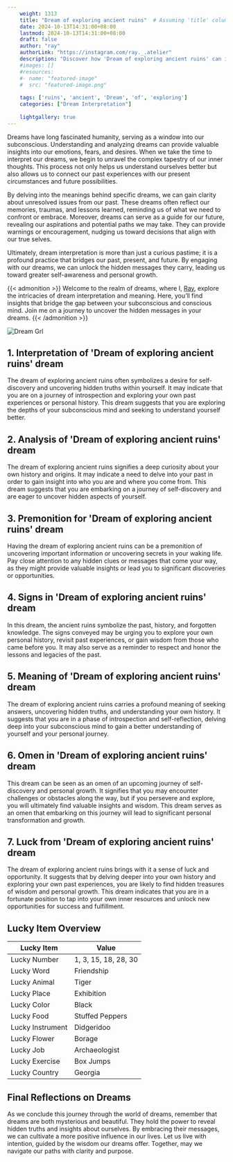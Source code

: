 ```yaml
---
    weight: 1313
    title: "Dream of exploring ancient ruins"  # Assuming 'title' column exists
    date: 2024-10-13T14:31:00+08:00
    lastmod: 2024-10-13T14:31:00+08:00
    draft: false
    author: "ray"
    authorLink: "https://instagram.com/ray._.atelier"
    description: "Discover how 'Dream of exploring ancient ruins' can interpret your future and uncover its significant meanings in your life."
    #images: []
    #resources:
    #- name: "featured-image"
    #  src: "featured-image.png"
    
    tags: ['ruins', 'ancient', 'Dream', 'of', 'exploring']
    categories: ["Dream Interpretation"]
    
    lightgallery: true
---
```

    
Dreams have long fascinated humanity, serving as a window into our subconscious. Understanding and analyzing dreams can provide valuable insights into our emotions, fears, and desires. When we take the time to interpret our dreams, we begin to unravel the complex tapestry of our inner thoughts. This process not only helps us understand ourselves better but also allows us to connect our past experiences with our present circumstances and future possibilities.

By delving into the meanings behind specific dreams, we can gain clarity about unresolved issues from our past. These dreams often reflect our memories, traumas, and lessons learned, reminding us of what we need to confront or embrace. Moreover, dreams can serve as a guide for our future, revealing our aspirations and potential paths we may take. They can provide warnings or encouragement, nudging us toward decisions that align with our true selves.

Ultimately, dream interpretation is more than just a curious pastime; it is a profound practice that bridges our past, present, and future. By engaging with our dreams, we can unlock the hidden messages they carry, leading us toward greater self-awareness and personal growth.

{{< admonition >}}
Welcome to the realm of dreams, where I, [Ray](https://instagram.com/ray._.atelier), explore the intricacies of dream interpretation and meaning. Here, you’ll find insights that bridge the gap between your subconscious and conscious mind. Join me on a journey to uncover the hidden messages in your dreams.
{{< /admonition >}}

![Dream Grl](https://cdn.pixabay.com/photo/2017/11/02/03/35/gothic-2910057_1280.jpg "Dream Grl")

## 1. Interpretation of 'Dream of exploring ancient ruins' dream
 The dream of exploring ancient ruins often symbolizes a desire for self-discovery and uncovering hidden truths within yourself. It may indicate that you are on a journey of introspection and exploring your own past experiences or personal history. This dream suggests that you are exploring the depths of your subconscious mind and seeking to understand yourself better.

## 2. Analysis of 'Dream of exploring ancient ruins' dream
 The dream of exploring ancient ruins signifies a deep curiosity about your own history and origins. It may indicate a need to delve into your past in order to gain insight into who you are and where you come from. This dream suggests that you are embarking on a journey of self-discovery and are eager to uncover hidden aspects of yourself.

## 3. Premonition for 'Dream of exploring ancient ruins' dream
 Having the dream of exploring ancient ruins can be a premonition of uncovering important information or uncovering secrets in your waking life. Pay close attention to any hidden clues or messages that come your way, as they might provide valuable insights or lead you to significant discoveries or opportunities.

## 4. Signs in 'Dream of exploring ancient ruins' dream
 In this dream, the ancient ruins symbolize the past, history, and forgotten knowledge. The signs conveyed may be urging you to explore your own personal history, revisit past experiences, or gain wisdom from those who came before you. It may also serve as a reminder to respect and honor the lessons and legacies of the past.

## 5. Meaning of 'Dream of exploring ancient ruins' dream
 The dream of exploring ancient ruins carries a profound meaning of seeking answers, uncovering hidden truths, and understanding your own history. It suggests that you are in a phase of introspection and self-reflection, delving deep into your subconscious mind to gain a better understanding of yourself and your personal journey.

## 6. Omen in 'Dream of exploring ancient ruins' dream
 This dream can be seen as an omen of an upcoming journey of self-discovery and personal growth. It signifies that you may encounter challenges or obstacles along the way, but if you persevere and explore, you will ultimately find valuable insights and wisdom. This dream serves as an omen that embarking on this journey will lead to significant personal transformation and growth.

## 7. Luck from 'Dream of exploring ancient ruins' dream
 The dream of exploring ancient ruins brings with it a sense of luck and opportunity. It suggests that by delving deeper into your own history and exploring your own past experiences, you are likely to find hidden treasures of wisdom and personal growth. This dream indicates that you are in a fortunate position to tap into your own inner resources and unlock new opportunities for success and fulfillment.

## Lucky Item Overview
| Lucky Item          | Value              |
|---------------|--------------------|
| Lucky Number        | 1, 3, 15, 18, 28, 30  |
| Lucky Word          | Friendship |
| Lucky Animal        | Tiger |
| Lucky Place         | Exhibition     |
| Lucky Color         | Black     |
| Lucky Food          | Stuffed Peppers      |
| Lucky Instrument    | Didgeridoo |
| Lucky Flower        | Borage    |
| Lucky Job           | Archaeologist       |
| Lucky Exercise      | Box Jumps  |
| Lucky Country       | Georgia    |


##  Final Reflections on Dreams

As we conclude this journey through the world of dreams, remember that dreams are both mysterious and beautiful. They hold the power to reveal hidden truths and insights about ourselves. By embracing their messages, we can cultivate a more positive influence in our lives. Let us live with intention, guided by the wisdom our dreams offer. Together, may we navigate our paths with clarity and purpose.
